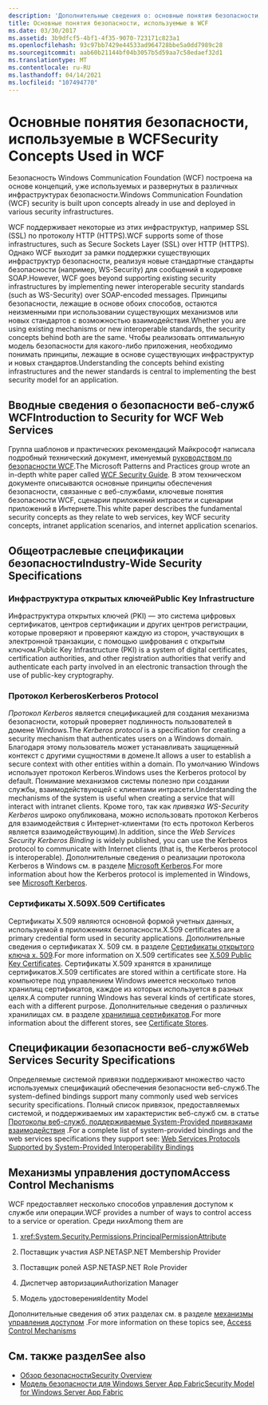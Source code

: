 ```yaml
---
description: 'Дополнительные сведения о: основные понятия безопасности, используемые в WCF'
title: Основные понятия безопасности, используемые в WCF
ms.date: 03/30/2017
ms.assetid: 3b9dfcf5-4bf1-4f35-9070-723171c823a1
ms.openlocfilehash: 93c97bb7429e44533ad964728bbe5a0dd7989c28
ms.sourcegitcommit: aab60b21144bf04b3057b5d59aa7c58edaef32d1
ms.translationtype: MT
ms.contentlocale: ru-RU
ms.lasthandoff: 04/14/2021
ms.locfileid: "107494770"
---
```

# <a name="security-concepts-used-in-wcf"></a><span data-ttu-id="5f9dc-103">Основные понятия безопасности, используемые в WCF</span><span class="sxs-lookup"><span data-stu-id="5f9dc-103">Security Concepts Used in WCF</span></span>

<span data-ttu-id="5f9dc-104">Безопасность Windows Communication Foundation (WCF) построена на основе концепций, уже используемых и развернутых в различных инфраструктурах безопасности.</span><span class="sxs-lookup"><span data-stu-id="5f9dc-104">Windows Communication Foundation (WCF) security is built upon concepts already in use and deployed in various security infrastructures.</span></span>  
  
 <span data-ttu-id="5f9dc-105">WCF поддерживает некоторые из этих инфраструктур, например SSL (SSL) по протоколу HTTP (HTTPS).</span><span class="sxs-lookup"><span data-stu-id="5f9dc-105">WCF supports some of those infrastructures, such as Secure Sockets Layer (SSL) over HTTP (HTTPS).</span></span> <span data-ttu-id="5f9dc-106">Однако WCF выходит за рамки поддержки существующих инфраструктур безопасности, реализуя новые стандартные стандарты безопасности (например, WS-Security) для сообщений в кодировке SOAP.</span><span class="sxs-lookup"><span data-stu-id="5f9dc-106">However, WCF goes beyond supporting existing security infrastructures by implementing newer interoperable security standards (such as WS-Security) over SOAP-encoded messages.</span></span> <span data-ttu-id="5f9dc-107">Принципы безопасности, лежащие в основе обоих способов, остаются неизменными при использовании существующих механизмов или новых стандартов с возможностью взаимодействия.</span><span class="sxs-lookup"><span data-stu-id="5f9dc-107">Whether you are using existing mechanisms or new interoperable standards, the security concepts behind both are the same.</span></span> <span data-ttu-id="5f9dc-108">Чтобы реализовать оптимальную модель безопасности для какого-либо приложения, необходимо понимать принципы, лежащие в основе существующих инфраструктур и новых стандартов.</span><span class="sxs-lookup"><span data-stu-id="5f9dc-108">Understanding the concepts behind existing infrastructures and the newer standards is central to implementing the best security model for an application.</span></span>  
  
## <a name="introduction-to-security-for-wcf-web-services"></a><span data-ttu-id="5f9dc-109">Вводные сведения о безопасности веб-служб WCF</span><span class="sxs-lookup"><span data-stu-id="5f9dc-109">Introduction to Security for WCF Web Services</span></span>  

<span data-ttu-id="5f9dc-110">Группа шаблонов и практических рекомендаций Майкрософт написала подробный технический документ, именуемый [руководством по безопасности WCF](https://archive.codeplex.com/?p=wcfsecurityguide).</span><span class="sxs-lookup"><span data-stu-id="5f9dc-110">The Microsoft Patterns and Practices group wrote an in-depth white paper called [WCF Security Guide](https://archive.codeplex.com/?p=wcfsecurityguide).</span></span> <span data-ttu-id="5f9dc-111">В этом техническом документе описываются основные принципы обеспечения безопасности, связанные с веб-службами, ключевые понятия безопасности WCF, сценарии приложений интрасети и сценарии приложений в Интернете.</span><span class="sxs-lookup"><span data-stu-id="5f9dc-111">This white paper describes the fundamental security concepts as they relate to web services, key WCF security concepts, intranet application scenarios, and internet application scenarios.</span></span>  
  
## <a name="industry-wide-security-specifications"></a><span data-ttu-id="5f9dc-112">Общеотраслевые спецификации безопасности</span><span class="sxs-lookup"><span data-stu-id="5f9dc-112">Industry-Wide Security Specifications</span></span>  
  
### <a name="public-key-infrastructure"></a><span data-ttu-id="5f9dc-113">Инфраструктура открытых ключей</span><span class="sxs-lookup"><span data-stu-id="5f9dc-113">Public Key Infrastructure</span></span>  

<span data-ttu-id="5f9dc-114">Инфраструктура открытых ключей (PKI) — это система цифровых сертификатов, центров сертификации и других центров регистрации, которые проверяют и проверяют каждую из сторон, участвующих в электронной транзакции, с помощью шифрования с открытым ключом.</span><span class="sxs-lookup"><span data-stu-id="5f9dc-114">Public Key Infrastructure (PKI) is a system of digital certificates, certification authorities, and other registration authorities that verify and authenticate each party involved in an electronic transaction through the use of public-key cryptography.</span></span>
  
### <a name="kerberos-protocol"></a><span data-ttu-id="5f9dc-115">Протокол Kerberos</span><span class="sxs-lookup"><span data-stu-id="5f9dc-115">Kerberos Protocol</span></span>  

 <span data-ttu-id="5f9dc-116">*Протокол Kerberos* является спецификацией для создания механизма безопасности, который проверяет подлинность пользователей в домене Windows.</span><span class="sxs-lookup"><span data-stu-id="5f9dc-116">The *Kerberos protocol* is a specification for creating a security mechanism that authenticates users on a Windows domain.</span></span> <span data-ttu-id="5f9dc-117">Благодаря этому пользователь может устанавливать защищенный контекст с другими сущностями в домене.</span><span class="sxs-lookup"><span data-stu-id="5f9dc-117">It allows a user to establish a secure context with other entities within a domain.</span></span> <span data-ttu-id="5f9dc-118">По умолчанию Windows использует протокол Kerberos.</span><span class="sxs-lookup"><span data-stu-id="5f9dc-118">Windows uses the Kerberos protocol by default.</span></span> <span data-ttu-id="5f9dc-119">Понимание механизмов системы полезно при создании службы, взаимодействующей с клиентами интрасети.</span><span class="sxs-lookup"><span data-stu-id="5f9dc-119">Understanding the mechanisms of the system is useful when creating a service that will interact with intranet clients.</span></span> <span data-ttu-id="5f9dc-120">Кроме того, так как *привязка WS-Security Kerberos* широко опубликована, можно использовать протокол Kerberos для взаимодействия с Интернет-клиентами (то есть протокол Kerberos является взаимодействующим).</span><span class="sxs-lookup"><span data-stu-id="5f9dc-120">In addition, since the *Web Services Security Kerberos Binding* is widely published, you can use the Kerberos protocol to communicate with Internet clients (that is, the Kerberos protocol is interoperable).</span></span> <span data-ttu-id="5f9dc-121">Дополнительные сведения о реализации протокола Kerberos в Windows см. в разделе  [Microsoft Kerberos](/windows/win32/secauthn/microsoft-kerberos).</span><span class="sxs-lookup"><span data-stu-id="5f9dc-121">For more information about how the Kerberos protocol is implemented in Windows, see  [Microsoft Kerberos](/windows/win32/secauthn/microsoft-kerberos).</span></span>  
  
### <a name="x509-certificates"></a><span data-ttu-id="5f9dc-122">Сертификаты X.509</span><span class="sxs-lookup"><span data-stu-id="5f9dc-122">X.509 Certificates</span></span>  

 <span data-ttu-id="5f9dc-123">Сертификаты X.509 являются основной формой учетных данных, используемой в приложениях безопасности.</span><span class="sxs-lookup"><span data-stu-id="5f9dc-123">X.509 certificates are a primary credential form used in security applications.</span></span> <span data-ttu-id="5f9dc-124">Дополнительные сведения о сертификатах X. 509 см. в разделе [Сертификаты открытого ключа x. 509](/windows/win32/seccertenroll/about-x-509-public-key-certificates).</span><span class="sxs-lookup"><span data-stu-id="5f9dc-124">For more information on X.509 certificates see [X.509 Public Key Certificates](/windows/win32/seccertenroll/about-x-509-public-key-certificates).</span></span> <span data-ttu-id="5f9dc-125">Сертификаты X.509 хранятся в хранилище сертификатов.</span><span class="sxs-lookup"><span data-stu-id="5f9dc-125">X.509 certificates are stored within a certificate store.</span></span> <span data-ttu-id="5f9dc-126">На компьютере под управлением Windows имеется несколько типов хранилищ сертификатов, каждое из которых используется в разных целях.</span><span class="sxs-lookup"><span data-stu-id="5f9dc-126">A computer running Windows has several kinds of certificate stores, each with a different purpose.</span></span> <span data-ttu-id="5f9dc-127">Дополнительные сведения о различных хранилищах см. в разделе [хранилища сертификатов](/previous-versions/windows/it-pro/windows-server-2003/cc757138(v=ws.10)).</span><span class="sxs-lookup"><span data-stu-id="5f9dc-127">For more information about the different stores, see [Certificate Stores](/previous-versions/windows/it-pro/windows-server-2003/cc757138(v=ws.10)).</span></span>  
  
## <a name="web-services-security-specifications"></a><span data-ttu-id="5f9dc-128">Спецификации безопасности веб-служб</span><span class="sxs-lookup"><span data-stu-id="5f9dc-128">Web Services Security Specifications</span></span>  

 <span data-ttu-id="5f9dc-129">Определяемые системой привязки поддерживают множество часто используемых спецификаций обеспечения безопасности веб-служб.</span><span class="sxs-lookup"><span data-stu-id="5f9dc-129">The system-defined bindings support many commonly used web services security specifications.</span></span> <span data-ttu-id="5f9dc-130">Полный список привязок, предоставляемых системой, и поддерживаемых им характеристик веб-служб см. в статье [Протоколы веб-служб, поддерживаемые System-Provided привязками взаимодействия](web-services-protocols-supported-by-system-provided-interoperability-bindings.md) .</span><span class="sxs-lookup"><span data-stu-id="5f9dc-130">For a complete list of system-provided bindings and the web services specifications they support see: [Web Services Protocols Supported by System-Provided Interoperability Bindings](web-services-protocols-supported-by-system-provided-interoperability-bindings.md)</span></span>  
  
## <a name="access-control-mechanisms"></a><span data-ttu-id="5f9dc-131">Механизмы управления доступом</span><span class="sxs-lookup"><span data-stu-id="5f9dc-131">Access Control Mechanisms</span></span>  

 <span data-ttu-id="5f9dc-132">WCF предоставляет несколько способов управления доступом к службе или операции.</span><span class="sxs-lookup"><span data-stu-id="5f9dc-132">WCF provides a number of ways to control access to a service or operation.</span></span> <span data-ttu-id="5f9dc-133">Среди них</span><span class="sxs-lookup"><span data-stu-id="5f9dc-133">Among them are</span></span>  
  
1. <xref:System.Security.Permissions.PrincipalPermissionAttribute>  
  
2. <span data-ttu-id="5f9dc-134">Поставщик участия ASP.NET</span><span class="sxs-lookup"><span data-stu-id="5f9dc-134">ASP.NET Membership Provider</span></span>  
  
3. <span data-ttu-id="5f9dc-135">Поставщик ролей ASP.NET</span><span class="sxs-lookup"><span data-stu-id="5f9dc-135">ASP.NET Role Provider</span></span>  
  
4. <span data-ttu-id="5f9dc-136">Диспетчер авторизации</span><span class="sxs-lookup"><span data-stu-id="5f9dc-136">Authorization Manager</span></span>  
  
5. <span data-ttu-id="5f9dc-137">Модель удостоверения</span><span class="sxs-lookup"><span data-stu-id="5f9dc-137">Identity Model</span></span>  
  
 <span data-ttu-id="5f9dc-138">Дополнительные сведения об этих разделах см. в разделе [механизмы управления доступом](access-control-mechanisms.md) .</span><span class="sxs-lookup"><span data-stu-id="5f9dc-138">For more information on these topics see, [Access Control Mechanisms](access-control-mechanisms.md)</span></span>  
  
## <a name="see-also"></a><span data-ttu-id="5f9dc-139">См. также раздел</span><span class="sxs-lookup"><span data-stu-id="5f9dc-139">See also</span></span>

- [<span data-ttu-id="5f9dc-140">Обзор безопасности</span><span class="sxs-lookup"><span data-stu-id="5f9dc-140">Security Overview</span></span>](security-overview.md)
- <span data-ttu-id="5f9dc-141">[Модель безопасности для Windows Server App Fabric](/previous-versions/appfabric/ee677202(v=azure.10))</span><span class="sxs-lookup"><span data-stu-id="5f9dc-141">[Security Model for Windows Server App Fabric](/previous-versions/appfabric/ee677202(v=azure.10))</span></span>
